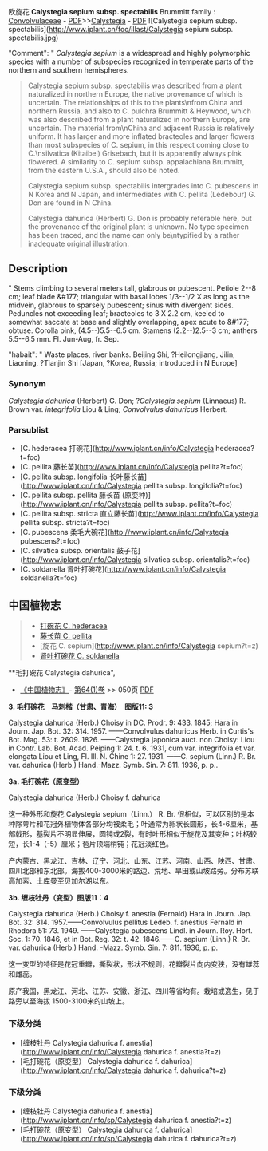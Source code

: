 欧旋花 **Calystegia sepium subsp. spectabilis** Brummitt
family : [Convolvulaceae](http://www.iplant.cn/info/Convolvulaceae?t=foc) - [PDF](http://www.iplant.cn/foc/pdf/Convolvulaceae.pdf)>>[Calystegia](http://www.iplant.cn/info/Calystegia?t=foc) - [PDF](http://www.iplant.cn/foc/pdf/Calystegia.pdf)
![Calystegia sepium subsp. spectabilis](http://www.iplant.cn/foc/illast/Calystegia sepium subsp. spectabilis.jpg)

  "Comment": "
*Calystegia* *sepium* is a widespread and highly polymorphic species with a number of subspecies recognized in temperate parts of the northern and southern hemispheres.
> Calystegia sepium subsp. spectabilis was described from a plant naturalized in northern Europe, the native provenance of which is uncertain. The relationships of this to the plants\nfrom China and northern Russia, and also to C. pulchra Brummitt & Heywood, which was also described from a plant naturalized in northern Europe, are uncertain. The material from\nChina and adjacent Russia is relatively uniform. It has larger and more inflated bracteoles and larger flowers than most subspecies of C. sepium, in this respect coming close to C.\nsilvatica (Kitaibel) Grisebach, but it is apparently always pink flowered. A similarity to C. sepium subsp. appalachiana Brummitt, from the eastern U.S.A., should also be noted. 
> 
> Calystegia sepium subsp. spectabilis intergrades into C. pubescens in N Korea and N Japan, and intermediates with C. pellita (Ledebour) G. Don are found in N China. 
> 
> Calystegia dahurica (Herbert) G. Don is probably referable here, but the provenance of the original plant is unknown. No type specimen has been traced, and the name can only be\ntypified by a rather inadequate original illustration.

## Description
 "
Stems climbing to several meters tall, glabrous or pubescent. Petiole 2--8 cm; leaf blade &amp;#177; triangular with basal lobes 1/3--1/2 X as long as the midvein, glabrous to sparsely pubescent; sinus with divergent sides. Peduncles not exceeding leaf; bracteoles to 3 X 2.2 cm, keeled to somewhat saccate at base and slightly overlapping, apex acute to &amp;#177; obtuse. Corolla pink, (4.5--)5.5--6.5 cm. Stamens (2.2--)2.5--3 cm; anthers 5.5--6.5 mm. Fl. Jun-Aug, fr. Sep.

  "habait": "
Waste places, river banks. Beijing Shi, ?Heilongjiang, Jilin, Liaoning, ?Tianjin Shi [Japan, ?Korea, Russia; introduced in N Europe]

### Synonym
*Calystegia dahurica* (Herbert) G. Don; ?*Calystegia sepium* (Linnaeus) R. Brown var. *integrifolia* Liou & Ling; *Convolvulus dahuricus* Herbert.


### Parsublist

* [C.  hederacea  打碗花](http://www.iplant.cn/info/Calystegia hederacea?t=foc)
* [C.  pellita  藤长苗](http://www.iplant.cn/info/Calystegia pellita?t=foc)
* [C.  pellita subsp. longifolia  长叶藤长苗](http://www.iplant.cn/info/Calystegia pellita subsp. longifolia?t=foc)
* [C.  pellita subsp. pellita  藤长苗 (原变种)](http://www.iplant.cn/info/Calystegia pellita subsp. pellita?t=foc)
* [C.  pellita subsp. stricta  直立藤长苗](http://www.iplant.cn/info/Calystegia pellita subsp. stricta?t=foc)
* [C.  pubescens  柔毛大碗花](http://www.iplant.cn/info/Calystegia pubescens?t=foc)
* [C.  silvatica subsp. orientalis  鼓子花](http://www.iplant.cn/info/Calystegia silvatica subsp. orientalis?t=foc)
* [C.  soldanella  肾叶打碗花](http://www.iplant.cn/info/Calystegia soldanella?t=foc)

## 中国植物志

> * [打碗花  C.  hederacea](Calystegia-hederacea-打碗花.md)
> * [藤长苗  C.  pellita](Calystegia-pellita-藤长苗.md)
> * [旋花  C.  sepium](http://www.iplant.cn/info/Calystegia sepium?t=z)
> * [肾叶打碗花  C.  soldanella](Calystegia-soldanella-肾叶打碗花.md)

**毛打碗花 Calystegia dahurica",


* [《中国植物志》](http://www.iplant.cn/frps)- [第64(1)卷](http://www.iplant.cn/frps/vol/64(1)) >> 050页 [PDF](http://www.iplant.cn/frps/pdf/64(1)/050b.pdf)

**3. 毛打碗花　马刺楷（甘肃、青海）　图版11: 3**

Calystegia dahurica (Herb.) Choisy in DC. Prodr. 9: 433. 1845; Hara in Journ. Jap. Bot. 32: 314. 1957. ——Convolvulus dahuricus Herb. in Curtis's Bot. Mag. 53: t. 2609. 1826. ——Calystegia japonica auct. non Choisy: Liou in Contr. Lab. Bot. Acad. Peiping 1: 24. t. 6. 1931, cum var. integrifolia et var. elongata Liou et Ling, Fl. Ill. N. Chine 1: 27. 1931. ——C. sepium (Linn.) R. Br. var. dahurica (Herb.) Hand.-Mazz. Symb. Sin. 7: 811. 1936, p. p..

**3a. 毛打碗花（原变型）**

Calystegia dahurica (Herb.) Choisy f. dahurica

这一种外形和旋花 Calystegia sepium（Linn.） R. Br. 很相似，可以区别的是本种除萼片和花冠外植物体各部分均被柔毛；叶通常为卵状长圆形，长4-6厘米，基部戟形，基裂片不明显伸展，圆钝或2裂，有时叶形相似于旋花及其变种；叶柄较短，长1-4（-5）厘米；苞片顶端稍钝；花冠淡红色。

产内蒙古、黑龙江、吉林、辽宁、河北、山东、江苏、河南、山西、陕西、甘肃、四川北部和东北部。海拔400-3000米的路边、荒地、旱田或山坡路旁。分布苏联高加索、土库曼至贝加尔湖以东。

**3b. 缠枝牡丹（变型）图版11：4**

Calystegia dahurica (Herb.) Choisy f. anestia (Fernald) Hara in Journ. Jap. Bot. 32: 314. 1957.——Convolvulus pellitus Ledeb. f. anestius Fernald in Rhodora 51: 73. 1949. ——Calystegia pubescens Lindl. in Journ. Roy. Hort. Soc. 1: 70. 1846, et in Bot. Reg. 32: t. 42. 1846.——C. sepium (Linn.) R. Br. var. dahurica (Herb.) Hand. -Mazz. Symb. Sin. 7: 811. 1936, p. p.

这一变型的特征是花冠重瓣，撕裂状，形状不规则，花瓣裂片向内变狭，没有雄蕊和雌蕊。

原产我国，黑龙江、河北、江苏、安徽、浙江、四川等省均有。栽培或逸生，见于路旁以至海拔 1500-3100米的山坡上。

### 下级分类
* [缠枝牡丹  Calystegia dahurica f. anestia](http://www.iplant.cn/info/Calystegia dahurica f. anestia?t=z)
* [毛打碗花（原变型）  Calystegia dahurica f. dahurica](http://www.iplant.cn/info/Calystegia dahurica f. dahurica?t=z)

### 下级分类
* [缠枝牡丹  Calystegia dahurica f. anestia](http://www.iplant.cn/info/sp/Calystegia dahurica f. anestia?t=z)
* [毛打碗花（原变型）  Calystegia dahurica f. dahurica](http://www.iplant.cn/info/sp/Calystegia dahurica f. dahurica?t=z)
